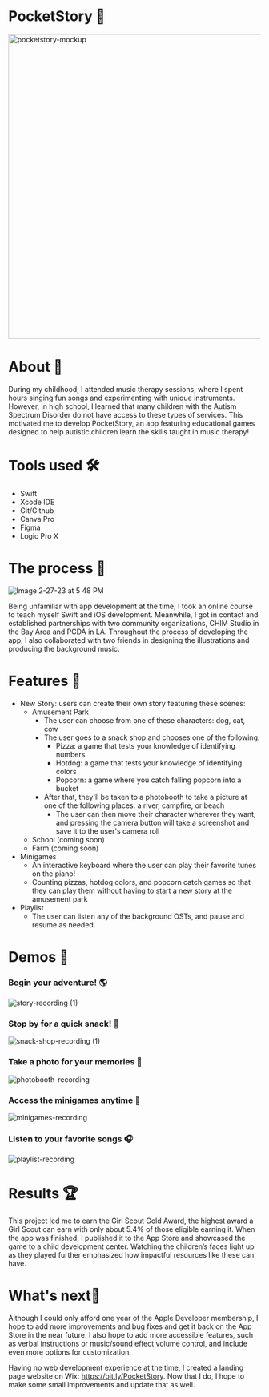 # PocketStory 📖

<img width="608" alt="pocketstory-mockup" src="https://user-images.githubusercontent.com/57848149/221670610-f6cbfce9-d160-490b-aa92-5508b333f06e.png">

# About 📝
During my childhood, I attended music therapy sessions, where I spent hours singing fun songs and experimenting with unique instruments. However, in high school, I learned that many children with the Autism Spectrum Disorder do not have access to these types of services. This motivated me to develop PocketStory, an app featuring educational games designed to help autistic children learn the skills taught in music therapy!

# Tools used 🛠
* Swift
* Xcode IDE
* Git/Github
* Canva Pro
* Figma
* Logic Pro X


# The process 💬
![Image 2-27-23 at 5 48 PM](https://user-images.githubusercontent.com/57848149/221731933-8c647219-836b-47ca-b624-a4ce1822e7d4.jpg)


Being unfamiliar with app development at the time, I took an online course to teach myself Swift and iOS development. Meanwhile, I got in contact and established partnerships with two community organizations, CHIM Studio in the Bay Area and PCDA in LA. Throughout the process of developing the app, I also collaborated with two friends in designing the illustrations and producing the background music.

# Features 🧩
* New Story: users can create their own story featuring these scenes:
  - Amusement Park
    -  The user can choose from one of these characters: dog, cat, cow
    -  The user goes to a snack shop and chooses one of the following:
        -  Pizza: a game that tests your knowledge of identifying numbers
        -  Hotdog: a game that tests your knowledge of identifying colors
        -  Popcorn: a game where you catch falling popcorn into a bucket
    -  After that, they'll be taken to a photobooth to take a picture at one of the following places: a river, campfire, or beach
        -  The user can then move their character wherever they want, and pressing the camera button will take a screenshot and save it to the user's camera roll
  - School (coming soon)
  - Farm (coming soon)
* Minigames
  - An interactive keyboard where the user can play their favorite tunes on the piano!
  - Counting pizzas, hotdog colors, and popcorn catch games so that they can play them without having to start a new story at the amusement park
* Playlist
  - The user can listen any of the background OSTs, and pause and resume as needed.

# Demos 🎥

### Begin your adventure! 🌎
![story-recording (1)](https://user-images.githubusercontent.com/57848149/229950531-5c33aa48-cc42-4cb2-a190-ac7292d560c0.gif)

### Stop by for a quick snack! 🍕
![snack-shop-recording (1)](https://user-images.githubusercontent.com/57848149/229950475-34495424-6de5-49ce-bbe0-22bd16752010.gif)

### Take a photo for your memories 📸
![photobooth-recording](https://user-images.githubusercontent.com/57848149/229950630-ebbf9c78-ccf6-4cb8-a4e1-b89f80394636.gif)

### Access the minigames anytime 🎲
![minigames-recording](https://user-images.githubusercontent.com/57848149/229950728-3c01b756-45a9-414f-8cad-3c15bf685393.gif)

### Listen to your favorite songs 🎧
![playlist-recording](https://user-images.githubusercontent.com/57848149/229950789-cf2b46e2-9230-4cb5-84ce-eda276b8a947.gif)

# Results 🏆
This project led me to earn the Girl Scout Gold Award, the highest award a Girl Scout can earn with only about 5.4% of those eligible earning it. When the app was finished, I published it to the App Store and showcased the game to a child development center. Watching the children’s faces light up as they played further emphasized how impactful resources like these can have.

# What's next🔭

Although I could only afford one year of the Apple Developer membership, I hope to add more improvements and bug fixes and get it back on the App Store in the near future. I also hope to add more accessible features, such as verbal instructions or music/sound effect volume control, and include even more options for customization. 

Having no web development experience at the time, I created a landing page website on Wix: https://bit.ly/PocketStory. Now that I do, I hope to make some small improvements and update that as well.
